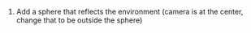 1. Add a sphere that reflects the environment (camera is at the center, change that to be outside the sphere)
